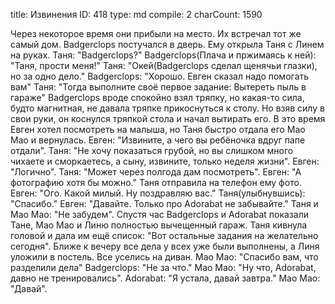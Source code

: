 title:          Извинения
ID:             418
type:           md
compile:        2
charCount:      1590


Через некоторое время они прибыли на место. Их встречал тот же самый дом. Badgerclops постучался в дверь. Ему открыла Таня с Линем на руках.
Таня: "Badgerclops?"
Badgerclops(Плача и пржимаясь к ней): "Таня, прости меня!"
Таня: "Окей(Badgerclops сделал щенячьи глазки), но за одно дело."
Badgerclops: "Хорошо. Евген сказал надо помогать вам"
Таня: "Тогда выполните своё первое задание: Вытереть пыль в гараже"
Badgerclops вроде спокойно взял тряпку, но какая-то сила, будто магнитная, не давала тряпке прикоснуться к столу. Но взяв силу в свои руки, он коснулся тряпкой стола и начал вытирать его.
В это время Евген хотел посмотреть на малыша, но Таня быстро отдала его Мао Мао и вернулась.
Евген: "Извините, а чего вы ребёночка вдруг папе отдали".
Таня: "Не хочу показаться грубой, но вы слишком много чихаете и сморкаетесь, а сыну, извините, только неделя жизни".
Евген: "Логично".
Таня: "Может через полгода дам посмотреть".
Евген: "А фотографию хотя бы можно."
Таня отправила на телефон ему фото.
Евген: "Ого. Какой милый. Ну поздравляю вас."
Таня(улыбнувшись): "Спасибо."
Евген: "Давайте. Только про Adorabat не забывайте."
Таня и Мао Мао: "Не забудем".
Спустя час Badgerclops и Adorabat показали Тане, Мао Мао и Линю полностью вычещенный гараж. Таня кивнула головой и дала им ещё список: "Вот остальные задания на желательно сегодня".
Ближе к вечеру все дела у всех уже были выполнены, а Линя уложили в постель. Все уселись на диван.
Мао Мао: "Спасибо вам, что разделили дела"
Badgerclops: "Не за что."
Mao Mao: "Ну что, Adorabat, давно не тренировались".
Adorabat: "Я устала, давай завтра."
Мао Мао: "Давай".